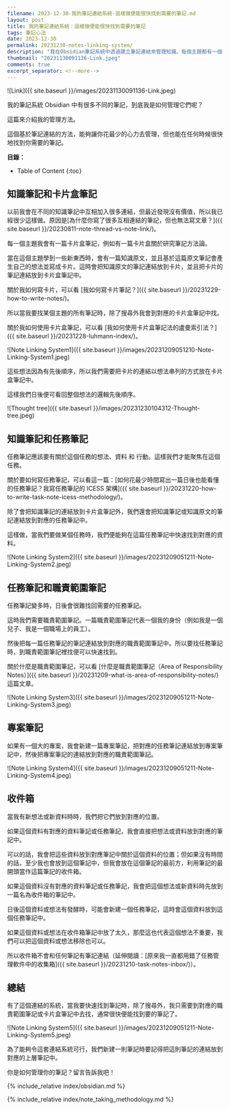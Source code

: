 ```yaml
---
filename: 2023-12-30-我的筆記連結系統-這樣做便能很快找到需要的筆記.md
layout: post
title: 我的筆記連結系統：這樣做便能很快找到需要的筆記
tags: 筆記心法
date: 2023-12-30
permalink: 20231230-notes-linking-system/
description: "我在Obsidian筆記系統中透過建立筆記連結來管理知識。每個主題都有一個卡片盒筆記，裡面包含了所有相關的知識原文和個人想法卡片。任務筆記則連結到相應的知識筆記，以便集中管理任務所需的資訊。此外，我還設有職責範圍筆記，將各個身份相關的任務筆記整合在一起，方便追蹤。這套連結筆記的方法，讓我能夠快速有效地找到所需筆記。"
thumbnail: "20231130091136-Link.jpeg"
comments: true
excerpt_separator: <!--more-->
---
```


![Link]({{ site.baseurl }}/images/20231130091136-Link.jpeg)  

我的筆記系統 Obsidian 中有很多不同的筆記，到底我是如何管理它們呢？

這篇來介紹我的管理方法。

這個基於筆記連結的方法，能夠讓你花最少的心力去管理，但也能在任何時候很快地找到你需要的筆記。

<!--more-->

**目錄：**

* Table of Content
{:toc}
## 知識筆記和卡片盒筆記


以前我會在不同的知識筆記中互相加入很多連結，但最近發現沒有價值，所以我已經很少這樣做。原因是[為什麼你寫了很多互相連結的筆記，但也無法寫文章？]({{ site.baseurl }}/20230811-note-thread-vs-note-link/)。

每一個主題我會有一篇卡片盒筆記，例如有一篇卡片盒關於研究筆記方法論。

當在這個主題學到一些新東西時，會有一篇知識原文，並且基於這篇原文筆記會產生自己的想法並寫成卡片。這時會把知識原文的筆記連結放到卡片，並且把卡片的筆記連結放到卡片盒筆記中。

關於我如何寫卡片，可以看 [我如何寫卡片筆記？]({{ site.baseurl }}/20231229-how-to-write-notes/)。

所以當我要找某個主題的所有筆記時，除了搜尋外我會到對應的卡片盒筆記中找。

關於我如何使用卡片盒筆記，可以看 [我如何使用卡片盒筆記法的盧曼索引法？]({{ site.baseurl }}/20231228-luhmann-index/)。


![Note Linking System1]({{ site.baseurl }}/images/20231209051210-Note-Linking-System1.jpeg)  


這些想法因為有先後順序，所以我們需要把卡片的連結以想法串列的方式放在卡片盒筆記中。

這樣我們日後便可看回整個想法的邏輯先後順序。

![Thought tree]({{ site.baseurl }}/images/20231230104312-Thought-tree.jpeg)  

## 知識筆記和任務筆記

任務筆記應該要有關於這個任務的想法、資料 和 行動。這樣我們才能聚焦在這個任務。

關於要如何寫任務筆記，可以看這一篇：[如何花最少時間寫出一篇日後也能看懂的任務筆記？我寫任務筆記的 ICESS 架構]({{ site.baseurl }}/20231220-how-to-write-task-note-icess-methodology/)。

除了會把知識筆記的連結放到卡片盒筆記外，我們還會把知識筆記或知識原文的筆記連結放到對應的任務筆記中。

這樣做，當我們要做某個任務時，我們便能夠在這篇任務筆記中快速找到對應的資料。

![Note Linking System2]({{ site.baseurl }}/images/20231209051211-Note-Linking-System2.jpeg)


## 任務筆記和職責範圍筆記

任務筆記變多時，日後會很難找回需要的任務筆記。

這時我們需要職責範圍筆記。一篇職責範圍筆記代表一個我的身份（例如我是一個兒子、我是一個職場上的員工）。

然後把每一篇任務筆記的筆記連結放到對應的職責範圍筆記中。所以要找任務筆記時，到職責範圍筆記裡找便可以快速找到。

關於什麼是職責範圍筆記，可以看 [什麼是職責範圍筆記（Area of Responsibility Notes）]({{ site.baseurl }}/20231209-what-is-area-of-responsibility-notes/) 這篇文章。

![Note Linking System3]({{ site.baseurl }}/images/20231209051211-Note-Linking-System3.jpeg)  


## 專案筆記

如果有一個大的專案，我會新建一篇專案筆記，把對應的任務筆記連結放到專案筆記中，然後把專案筆記的連結放到對應的職責範圍筆記。

![Note Linking System4]({{ site.baseurl }}/images/20231209051211-Note-Linking-System4.jpeg)  


## 收件箱


當我有新想法或新資料時時，我們把它們放到對應的位置。

如果這個資料有對應的資料筆記或任務筆記，我會直接把想法或資料放到對應的筆記中。

可以的話，我會把這些資料放到對應筆記中關於這個資料的位置；但如果沒有時間的話，至少我也會放到這個筆記中，但我會放在這個筆記的最前方，利用筆記的最開頭當作這篇筆記的收件箱。

如果這個資料沒有對應的資料筆記或任務筆記，我會把這個想法或新資料時先放到一篇名為收件箱的筆記中。

日後這個資料或想法有發酵時，可能會新建一個任務筆記，這時會這個資料放到這個任務筆記中。

如果這個資料或想法在收件箱筆記中放了太久，那麼這也代表這個想法不重要，我們可以把這個資料或想法移除也可以。

所以收件箱不會和任何筆記有筆記連結（延伸閱讀：[原來我一直都用錯了任務管理軟件中的收集箱]({{ site.baseurl }}/20231210-task-notes-inbox/)）。

## 總結

有了這個連結的系統，當我要快速找到筆記時，除了搜尋外，我只需要到對應的職責範圍筆記或卡片盒筆記中去找，通常很快便能找到要的筆記了。

![Note Linking System5]({{ site.baseurl }}/images/20231209051211-Note-Linking-System5.jpeg)  


為了能夠令這套連結系統可行，我們新建一則筆記時要記得把這則筆記的連結放到對應的上層筆記中。

你是如何管理你的筆記？留言告訴我吧！


<!-- Meta Summary -->
<!--
我在Obsidian筆記系統中透過建立筆記連結來管理知識。每個主題都有一個卡片盒筆記，裡面包含了所有相關的知識原文和個人想法卡片。任務筆記則連結到相應的知識筆記，以便集中管理任務所需的資訊。此外，我還設有職責範圍筆記，將各個身份相關的任務筆記整合在一起，方便追蹤。這套連結筆記的方法，讓我能夠快速有效地找到所需筆記。
-->


{% include_relative index/obsidian.md %}

{% include_relative index/note_taking_methodology.md %}



<!--
- [我的筆記連結系統：這樣做便能很快找到需要的筆記]({{ site.baseurl }}/20231230-notes-linking-system/)
-->
